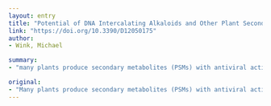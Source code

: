 ```yaml
---
layout: entry
title: "Potential of DNA Intercalating Alkaloids and Other Plant Secondary Metabolites against SARS-CoV-2 Causing COVID-19"
link: "https://doi.org/10.3390/D12050175"
author:
- Wink, Michael

summary:
- "many plants produce secondary metabolites (PSMs) with antiviral activities. Lipophilic terpenoids in essential oils can disturb the lipid envelope of viruses. Phenols and polyphenols attack viral proteins present in the viral membrane or inside the virus particle. Another group of PSMs is directed against DNA or RNA. DNA intercalators stabilize double-stranded nucleic acids and inhibit the replication, transcription, and translation of genetic material."

original:
- "Many plants produce secondary metabolites (PSMs) with antiviral activities. Among the antiviral PSMs, lipophilic terpenoids in essential oils can disturb the lipid envelope of viruses. Phenols and polyphenols (flavonoids, rosmarinic acid and tannins) attack viral proteins present in the viral membrane or inside the virus particle. Both phenolics and essential oils are active against free viral particles but not&mdash;or to a lesser degree&mdash;after a virus has entered a host cell. Another group of PSMs is directed against DNA or RNA. These are DNA intercalators such as sanguinarine, berberine, emetine and other isoquinoline alkaloids, &szlig;-carboline, and quinoline alkaloids such as quinine, cinchonine, dictamine and skimmianine. The DNA intercalators stabilize double-stranded nucleic acids and inhibit the replication, transcription, and translation of genetic material. These alkaloids can inhibit viral development and viral replication in cells, as shown for SARS-CoV-1 and other viruses. Since chloroquine (which is also a DNA intercalator and a chemical derivative of the alkaloid quinine) is apparently clinically helpful against severe acute respiratory syndrome coronavirus 2 (SARS-CoV-2) infections, it is assumed that intercalating alkaloids, or the medicinal plants producing them, may be interesting candidates for the development of new antiviral drugs for the treatment of coronavirus disease 2019 (COVID-19)."
---
```


